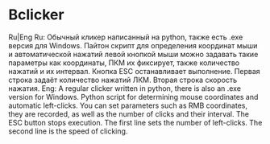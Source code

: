 # Bclicker
Ru|Eng
Ru: Обычный кликер написанный на python, также есть .exe версия для Windows.
Пайтон скрипт для определения координат мыши и автоматической нажатий левой кнопкой мыши можно задавать такие параметры как координаты, ПКМ их фиксирует, также количество нажатий и их интервал. Кнопка ESC останавливает выполнение.
Первая строка задаёт количество нажатий ЛКМ. 
Вторая строка скорость нажатия. 
Eng: A regular clicker written in python, there is also an .exe version for Windows.
Python script for determining mouse coordinates and automatic left-clicks. You can set parameters such as RMB coordinates, they are recorded, as well as the number of clicks and their interval. The ESC button stops execution.
The first line sets the number of left-clicks.
The second line is the speed of clicking.
